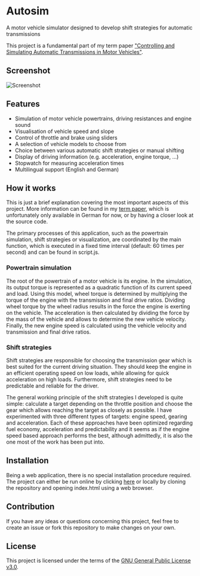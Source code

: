 # Autosim

A motor vehicle simulator designed to develop shift strategies for automatic transmissions

This project is a fundamental part of my term paper ["Controlling and Simulating Automatic Transmissions in Motor Vehicles"]().



## Screenshot

![Screenshot]()



## Features

- Simulation of motor vehicle powertrains, driving resistances and engine sound
- Visualisation of vehicle speed and slope
- Control of throttle and brake using sliders
- A selection of vehicle models to choose from
- Choice between various automatic shift strategies or manual shifting
- Display of driving information (e.g. acceleration, engine torque, …)
- Stopwatch for measuring acceleration times
- Multilingual support (English and German)



## How it works

This is just a brief explanation covering the most important aspects of this project. More information can be found in my [term paper](), which is unfortunately only available in German for now, or by having a closer look at the source code.

The primary processes of this application, such as the powertrain simulation, shift strategies or visualization, are coordinated by the main function, which is executed in a fixed time interval (default: 60 times per second) and can be found in script.js.



### Powertrain simulation

The root of the powertrain of a motor vehicle is its engine. In the simulation, its output torque is represented as a quadratic function of its current speed and load. Using this model, wheel torque is determined by multiplying the torque of the engine with the transmission and final drive ratios. Dividing wheel torque by the wheel radius results in the force the engine is exerting on the vehicle. The acceleration is then calculated by dividing the force by the mass of the vehicle and allows to determine the new vehicle velocity. Finally, the new engine speed is calculated using the vehicle velocity and transmission and final drive ratios.



### Shift strategies

Shift strategies are responsible for choosing the transmission gear which is best suited for the current driving situation. They should keep the engine in an efficient operating speed on low loads, while allowing for quick acceleration on high loads. Furthermore, shift strategies need to be predictable and reliable for the driver.

The general working principle of the shift strategies I developed is quite simple: calculate a target depending on the throttle position and choose the gear which allows reaching the target as closely as possible. I have experimented with three different types of targets: engine speed, gearing and acceleration. Each of these approaches have been optimized regarding fuel economy, acceleration and predictability and it seems as if the engine speed based approach performs the best, although admittedly, it is also the one most of the work has been put into.



## Installation

Being a web application, there is no special installation procedure required. The project can either be run online by clicking [here]() or locally by cloning the repository and opening index.html using a web browser.



## Contribution

If you have any ideas or questions concerning this project, feel free to create an issue or fork this repository to make changes on your own.



## License

This project is licensed under the terms of the [GNU General Public License v3.0](). 
